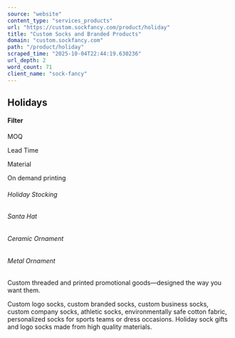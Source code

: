 ```yaml
---
source: "website"
content_type: "services_products"
url: "https://custom.sockfancy.com/product/holiday"
title: "Custom Socks and Branded Products"
domain: "custom.sockfancy.com"
path: "/product/holiday"
scraped_time: "2025-10-04T22:44:19.630236"
url_depth: 2
word_count: 71
client_name: "sock-fancy"
---
```


## Holidays

#### Filter

MOQ

Lead Time

Material

On demand printing

###### Holiday Stocking

###### Santa Hat

###### Ceramic Ornament

###### Metal Ornament

Custom threaded and printed promotional goods—designed the way you want them.

Custom logo socks, custom branded socks, custom business socks, custom company socks, athletic socks, environmentally safe cotton fabric, personalized socks for sports teams or dress occasions. Holiday sock gifts and logo socks made from high quality materials.